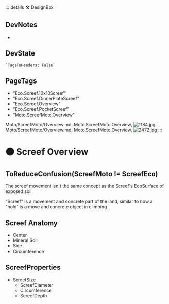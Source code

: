 ::: details 🛠 <dev>DesignBox</dev>

## DevNotes

-

## DevState

```py
`TagsToHeaders: False`
```

<h2>PageTags</h2>

- "Eco.Screef.10x10Screef"
- "Eco.Screef.DinnerPlateScreef"
- "Eco.Screef.Overview"
- "Eco.Screef.PocketScreef"
- "Moto.ScreefMoto.Overview"

Moto/ScreefMoto/Overview.md, <dev>Moto.ScreefMoto.Overview</dev>, ![1184.jpg](/PaperPhoto/1184.jpg)
Moto/ScreefMoto/Overview.md, <dev>Moto.ScreefMoto.Overview</dev>, ![2472.jpg](/PaperPhoto/2472.jpg)
:::

# 🟠 <moto>Screef Overview</moto>

## ToReduceConfusion(ScreefMoto != ScreefEco)

The screef movement isn't the same concept as the Screef's EcoSurface of exposed soil.

"Screef" is a movement and concrete part of the land, similar to how a "hold" is a move and concrete object in climbing

## Screef Anatomy

- Center
- Mineral Soil
- Side
- Circumference


## ScreefProperties

- ScreefSize
    - ScreefDiameter
    - Circumference
    - ScreefDepth
